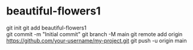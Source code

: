 # beautiful-flowers1
git init
git add beautiful-flowers1  
git commit -m "Initial commit"
git branch -M main
git remote add origin https://github.com/your-username/my-project.git
git push -u origin main
